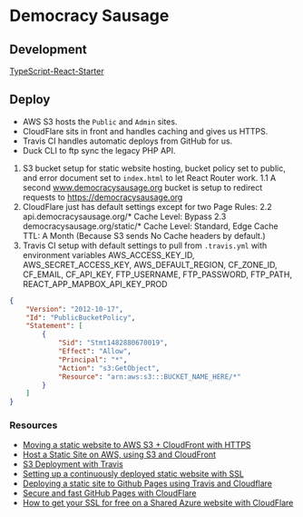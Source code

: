 # Democracy Sausage

## Development

[TypeScript-React-Starter](https://github.com/Microsoft/TypeScript-React-Starter)

## Deploy

*   AWS S3 hosts the `Public` and `Admin` sites.
*   CloudFlare sits in front and handles caching and gives us HTTPS.
*   Travis CI handles automatic deploys from GitHub for us.
*   Duck CLI to ftp sync the legacy PHP API.

1.  S3 bucket setup for static website hosting, bucket policy set to public, and error document set to `index.html` to let React Router work.
    1.1 A second www.democracysausage.org bucket is setup to redirect requests to https://democracysausage.org
2.  CloudFlare just has default settings except for two Page Rules:
    2.2 api.democracysausage.org/\* Cache Level: Bypass
    2.3 democracysausage.org/static/\* Cache Level: Standard, Edge Cache TTL: A Month (Because S3 sends No Cache headers by default.)
3.  Travis CI setup with default settings to pull from `.travis.yml` with environment variables AWS_ACCESS_KEY_ID, AWS_SECRET_ACCESS_KEY, AWS_DEFAULT_REGION, CF_ZONE_ID, CF_EMAIL, CF_API_KEY, FTP_USERNAME, FTP_PASSWORD, FTP_PATH, REACT_APP_MAPBOX_API_KEY_PROD

```json
{
    "Version": "2012-10-17",
    "Id": "PublicBucketPolicy",
    "Statement": [
        {
            "Sid": "Stmt1482880670019",
            "Effect": "Allow",
            "Principal": "*",
            "Action": "s3:GetObject",
            "Resource": "arn:aws:s3:::BUCKET_NAME_HERE/*"
        }
    ]
}
```

### Resources

*   [Moving a static website to AWS S3 + CloudFront with HTTPS](https://medium.com/@willmorgan/moving-a-static-website-to-aws-s3-cloudfront-with-https-1fdd95563106)
*   [Host a Static Site on AWS, using S3 and CloudFront](https://www.davidbaumgold.com/tutorials/host-static-site-aws-s3-cloudfront/)
*   [S3 Deployment with Travis](https://renzo.lucioni.xyz/s3-deployment-with-travis/)
*   [Setting up a continuously deployed static website with SSL](https://blog.kolibri.is/setting-up-a-continuously-deployed-static-website-with-ssl-39670b37b5c6)
*   [Deploying a static site to Github Pages using Travis and Cloudflare](https://jmsbrdy.com/2017/07/deploying-a-static-site-to-github-pages-using-travis-and-cloudflare/)
*   [Secure and fast GitHub Pages with CloudFlare](https://blog.cloudflare.com/secure-and-fast-github-pages-with-cloudflare/)
*   [How to get your SSL for free on a Shared Azure website with CloudFlare](https://www.troyhunt.com/how-to-get-your-ssl-for-free-on-shared/)
